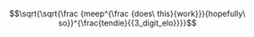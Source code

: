 $$\sqrt{\sqrt{\frac {meep^{\frac {does\ this}{work}}}{hopefully\ so}}^{\frac{tendie}{{3_digit_elo}}}}$$
